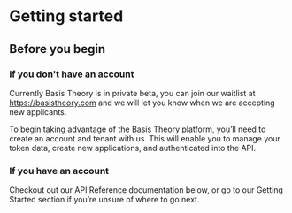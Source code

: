 # Getting started
## Before you begin
### If you don't have an account

Currently Basis Theory is in private beta, you can join our waitlist at https://basistheory.com and we will let you know when we are accepting new applicants.

To begin taking advantage of the Basis Theory platform, you’ll need to create an account and tenant with us. This will enable you to manage your token data, create new applications, and authenticated into the API.

### If you have an account

Checkout out our API Reference documentation below, or go to our Getting Started section if you’re unsure of where to go next.